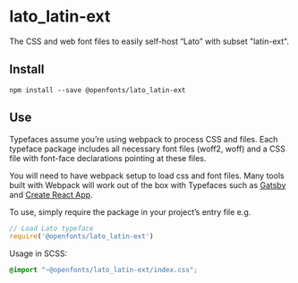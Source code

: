 
# lato_latin-ext

The CSS and web font files to easily self-host “Lato” with subset "latin-ext".

## Install

`npm install --save @openfonts/lato_latin-ext`

## Use

Typefaces assume you’re using webpack to process CSS and files. Each typeface
package includes all necessary font files (woff2, woff) and a CSS file with
font-face declarations pointing at these files.

You will need to have webpack setup to load css and font files. Many tools built
with Webpack will work out of the box with Typefaces such as [Gatsby](https://github.com/gatsbyjs/gatsby)
and [Create React App](https://github.com/facebookincubator/create-react-app).

To use, simply require the package in your project’s entry file e.g.

```javascript
// Load Lato typeface
require('@openfonts/lato_latin-ext')
```

Usage in SCSS:
```scss
@import "~@openfonts/lato_latin-ext/index.css";
```
